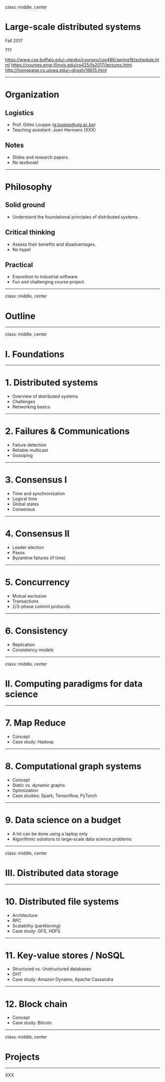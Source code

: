 class: middle, center

# Large-scale distributed systems

Fall 2017

???

https://www.cse.buffalo.edu/~stevko/courses/cse486/spring16/schedule.html
https://courses.engr.illinois.edu/cs425/fa2017/lectures.html
http://homepage.cs.uiowa.edu/~ghosh/16615.html

---

# Organization

## Logistics
- Prof. Gilles Louppe ([g.louppe@ulg.ac.be](mailto:g.louppe@ulg.ac.be))
- Teaching assistant: Joeri Hermans (XXX)

## Notes
- Slides and research papers.
- No textbook!

---

# Philosophy

## Solid ground

- Understand the foundational principles of distributed systems.

## Critical thinking

- Assess their benefits and disadvantages.
- No hype!

## Practical

- Exposition to industrial software.
- Fun and challenging course project.

---

class: middle, center

# Outline

---

class: middle, center

# I. Foundations

---

# 1. Distributed systems

- Overview of distributed systems
- Challenges
- Networking basics

---

# 2. Failures & Communications

- Failure detection
- Reliable multicast
- Gossiping

---

# 3. Consensus I

- Time and synchronization
- Logical time
- Global states
- Consensus

---

# 4. Consensus II

- Leader election
- Paxos
- Byzantine failures (if time)

---

# 5. Concurrency

- Mutual exclusion
- Transactions
- 2/3-phase commit protocols

---

# 6. Consistency

- Replication
- Consistency models

---

class: middle, center

# II. Computing paradigms for data science

---

# 7. Map Reduce

- Concept
- Case study: Hadoop

---

# 8. Computational graph systems

- Concept
- Static vs. dynamic graphs
- Optimization
- Case studies: Spark, Tensorflow, PyTorch

---

# 9. Data science on a budget

- A lot can be done using a laptop only
- Algorithmic solutions to large-scale data science problems

---

class: middle, center

# III. Distributed data storage

---

# 10. Distributed file systems

- Architecture
- RPC
- Scalability (partitioning)
- Case study: GFS, HDFS

---

# 11. Key-value stores / NoSQL

- Structured vs. Unstructured databases
- DHT
- Case study: Amazon Dynamo, Apache Cassandra

---

# 12. Block chain

- Concept
- Case study: Bitcoin

---

class: middle, center

# Projects

---

XXX
